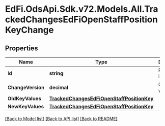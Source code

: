 # EdFi.OdsApi.Sdk.v72.Models.All.TrackedChangesEdFiOpenStaffPositionKeyChange

## Properties

Name | Type | Description | Notes
------------ | ------------- | ------------- | -------------
**Id** | **string** | Resource identifier | [optional] 
**ChangeVersion** | **decimal** | Change version | [optional] 
**OldKeyValues** | [**TrackedChangesEdFiOpenStaffPositionKey**](TrackedChangesEdFiOpenStaffPositionKey.md) |  | [optional] 
**NewKeyValues** | [**TrackedChangesEdFiOpenStaffPositionKey**](TrackedChangesEdFiOpenStaffPositionKey.md) |  | [optional] 

[[Back to Model list]](../README.md#documentation-for-models) [[Back to API list]](../README.md#documentation-for-api-endpoints) [[Back to README]](../README.md)

